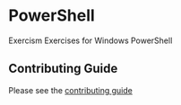 # PowerShell

Exercism Exercises for Windows PowerShell

## Contributing Guide

Please see the [contributing guide](https://github.com/exercism/x-api/blob/master/CONTRIBUTING.md#the-exercise-data)


